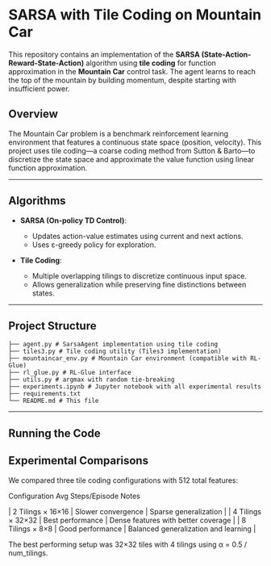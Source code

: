 # SARSA with Tile Coding on Mountain Car

This repository contains an implementation of the **SARSA (State-Action-Reward-State-Action)** algorithm using **tile coding** for function approximation in the **Mountain Car** control task. The agent learns to reach the top of the mountain by building momentum, despite starting with insufficient power.

## Overview

The Mountain Car problem is a benchmark reinforcement learning environment that features a continuous state space (position, velocity). This project uses tile coding—a coarse coding method from Sutton & Barto—to discretize the state space and approximate the value function using linear function approximation.

---

## Algorithms

- **SARSA (On-policy TD Control)**:
  - Updates action-value estimates using current and next actions.
  - Uses ε-greedy policy for exploration.

- **Tile Coding**:
  - Multiple overlapping tilings to discretize continuous input space.
  - Allows generalization while preserving fine distinctions between states.

---

## Project Structure

```
├── agent.py # SarsaAgent implementation using tile coding
├── tiles3.py # Tile coding utility (Tiles3 implementation)
├── mountaincar_env.py # Mountain Car environment (compatible with RL-Glue)
├── rl_glue.py # RL-Glue interface
├── utils.py # argmax with random tie-breaking
├── experiments.ipynb # Jupyter notebook with all experimental results
├── requirements.txt
└── README.md # This file
```
---

## Running the Code

## Experimental Comparisons
We compared three tile coding configurations with 512 total features:

Configuration	Avg Steps/Episode	Notes

|  2 Tilings × 16×16  |  Slower convergence  |  Sparse generalization                  |
|  4 Tilings × 32×32  |  Best performance    |  Dense features with better coverage    |
|  8 Tilings × 8×8    |  Good performance    |  Balanced generalization and learning   |

The best performing setup was 32×32 tiles with 4 tilings using α = 0.5 / num_tilings.
